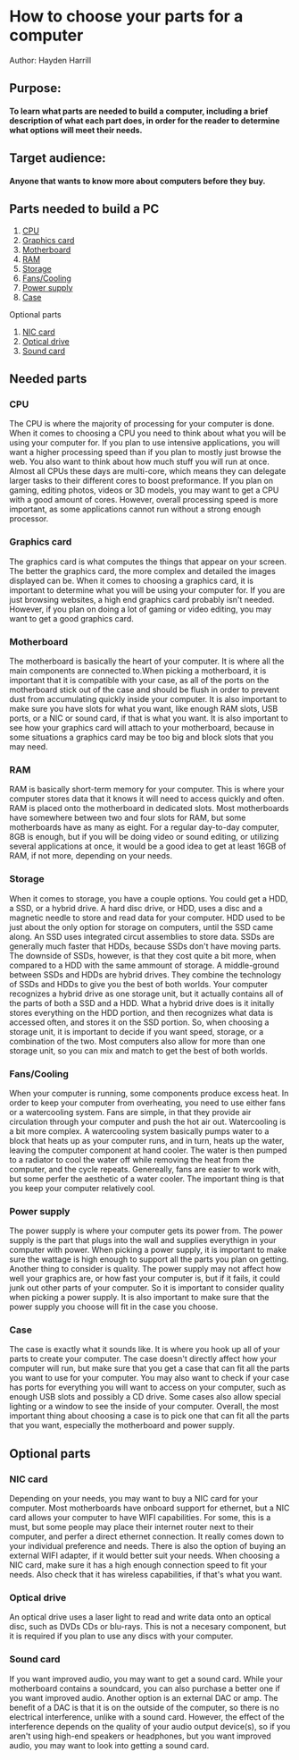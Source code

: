 # How to choose your parts for a computer

Author: Hayden Harrill

## Purpose: 
#### To learn what parts are needed to build a computer, including a brief description of what each part does, in order for the reader to determine what options will meet their needs.

## Target audience:
#### Anyone that wants to know more about computers before they buy.

## Parts needed to build a PC

1. [CPU](#cpu)
2. [Graphics card](#graphics-card)
3. [Motherboard](#motherboard)
4. [RAM](#ram)
5. [Storage](#storage)
6. [Fans/Cooling](#fanscooling)
7. [Power supply](#power-supply)
8. [Case](#case)


Optional parts

1. [NIC card](#nic-card)
2. [Optical drive](#optical-drive)
3. [Sound card](#sound-card)


## Needed parts

### CPU

The CPU is where the majority of processing for your computer is done. When it comes to choosing a CPU you need to think about what you will be using your computer for. If you plan to use intensive applications, you will want a higher processing speed than if you plan to mostly just browse the web. You also want to think about how much stuff you will run at once. Almost all CPUs these days are multi-core, which means they can delegate larger tasks to their different cores to boost preformance. If you plan on gaming, editing photos, videos or 3D models, you may want to get a CPU with a good amount of cores. However, overall processing speed is more important, as some applications cannot run without a strong enough processor.

### Graphics card

The graphics card is what computes the things that appear on your screen. The better the graphics card, the more complex and detailed the images displayed can be. When it comes to choosing a graphics card, it is important to determine what you will be using your computer for. If you are just browsing websites, a high end graphics card probably isn't needed. However, if you plan on doing a lot of gaming or video editing, you may want to get a good graphics card.

### Motherboard

The motherboard is basically the heart of your computer. It is where all the main components are connected to.When picking a motherboard, it is important that it is compatible with your case, as all of the ports on the motherboard stick out of the case and should be flush in order to prevent dust from accumulating quickly inside your computer. It is also important to make sure you have slots for what you want, like enough RAM slots, USB ports, or a NIC or sound card, if that is what you want. It is also important to see how your graphics card will attach to your motherboard, because in some situations a graphics card may be too big and block slots that you may need.

### RAM

RAM is basically short-term memory for your computer. This is where your computer stores data that it knows it will need to access quickly and often. RAM is placed onto the motherboard in dedicated slots. Most motherboards have somewhere between two and four slots for RAM, but some motherboards have as many as eight. For a regular day-to-day computer, 8GB is enough, but if you will be doing video or sound editing, or utilizing several applications at once, it would be a good idea to get at least 16GB of RAM, if not more, depending on your needs.

### Storage

When it comes to storage, you have a couple options. You could get a HDD, a SSD, or a hybrid drive. A hard disc drive, or HDD, uses a disc and a magnetic needle to store and read data for your computer. HDD used to be just about the only option for storage on computers, until the SSD came along. An SSD uses integrated circut assemblies to store data. SSDs are generally much faster that HDDs, because SSDs don't have moving parts. The downside of SSDs, however, is that they cost quite a bit more, when compared to a HDD with the same ammount of storage. A middle-ground between SSDs and HDDs are hybrid drives. They combine the technology of SSDs and HDDs to give you the best of both worlds. Your computer recognizes a hybrid drive as one storage unit, but it actually contains all of the parts of both a SSD and a HDD. What a hybrid drive does is it initally stores everything on the HDD portion, and then recognizes what data is accessed often, and stores it on the SSD portion. So, when choosing a storage unit, it is important to decide if you want speed, storage, or a combination of the two. Most computers also allow for more than one storage unit, so you can mix and match to get the best of both worlds.

### Fans/Cooling

When your computer is running, some components produce excess heat. In order to keep your computer from overheating, you need to use either fans or a watercooling system. Fans are simple, in that they provide air circulation through your computer and push the hot air out. Watercooling is a bit more complex. A watercooling system basically pumps water to a block that heats up as your computer runs, and in turn, heats up the water, leaving the computer component at hand cooler. The water is then pumped to a radiator to cool the water off while removing the heat from the computer, and the cycle repeats. Genereally, fans are easier to work with, but some perfer the aesthetic of a water cooler. The important thing is that you keep your computer relatively cool.

### Power supply

The power supply is where your computer gets its power from. The power supply is the part that plugs into the wall and supplies everythign in your computer with power. When picking a power supply, it is important to make sure the wattage is high enough to support all the parts you plan on getting. Another thing to consider is quality. The power supply may not affect how well your graphics are, or how fast your computer is, but if it fails, it could junk out other parts of your computer. So it is important to consider quality when picking a power supply. It is also important to make sure that the power supply you choose will fit in the case you choose.

### Case

The case is exactly what it sounds like. It is where you hook up all of your parts to create your computer. The case doesn't directly affect how your computer will run, but make sure that you get a case that can fit all the parts you want to use for your computer. You may also want to check if your case has ports for everything you will want to access on your computer, such as enough USB slots and possibly a CD drive. Some cases also allow special lighting or a window to see the inside of your computer. Overall, the most important thing about choosing a case is to pick one that can fit all the parts that you want, especially the motherboard and power supply.

## Optional parts

### NIC card

Depending on your needs, you may want to buy a NIC card for your computer. Most motherboards have onboard support for ethernet, but a NIC card allows your computer to have WIFI capabilities. For some, this is a must, but some people may place their internet router next to their computer, and perfer a direct ethernet connection. It really comes down to your individual preference and needs. There is also the option of buying an external WIFI adapter, if it would better suit your needs. When choosing a NIC card, make sure it has a high enough connection speed to fit your needs. Also check that it has wireless capabilities, if that's what you want.

### Optical drive

An optical drive uses a laser light to read and write data onto an optical disc, such as DVDs CDs or blu-rays. This is not a necesary component, but it is required if you plan to use any discs with your computer. 

### Sound card

If you want improved audio, you may want to get a sound card. While your motherboard contains a soundcard, you can also purchase a better one if you want improved audio. Another option is an external DAC or amp. The benefit of a DAC is that it is on the outside of the computer, so there is no electrical interference, unlike with a sound card. However, the effect of the interference depends on the quality of your audio output device(s), so if you aren't using high-end speakers or headphones, but you want improved audio, you may want to look into getting a sound card.
